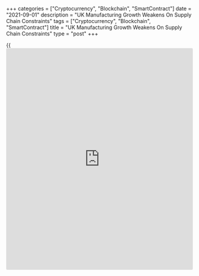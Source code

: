 +++
categories = ["Cryptocurrency", "Blockchain", "SmartContract"]
date = "2021-09-01"
description = "UK Manufacturing Growth Weakens On Supply Chain Constraints"
tags = ["Cryptocurrency", "Blockchain", "SmartContract"]
title = "UK Manufacturing Growth Weakens On Supply Chain Constraints"
type = "post"
+++

{{<iframe id="large-banner" src="https://www.bounty.group/#slide=5.0" width="100%" height="600" scrolling="no" style="border: 0px solid rgb(216, 221, 230); border-radius: 3px;">}}

UK manufacturers reported a slower growth in August amid rising
constraints caused by supply chain issues, final survey results from IHS
Markit showed on Wednesday.

The final IHS Markit/Chartered Institute of Procurement & Supply
Purchasing Managers' Index fell to a five-month low of 60.3, a tick
below July's 60.4. The flash reading was 60.1.

Manufacturing output increased again in August, albeit to the weakest
extent since February. Incoming new [business][1] expanded, reflecting
increased inflows from both domestic and overseas markets.

Confidence among manufacturers rose to a three-month high on
expectations of continued economic revival, stronger global demand,
investment plans and hopes that current supply issues would either
lessen or even be fully resolved.

Data showed that employment rose for the eighth month in a row and to
one of the greatest extents in the survey [history](https://www.fixpro.org/post/chargeless-historical-data-api-backtesting/).

Price inflationary pressures continued to build in the manufacturing
sector. Average purchase prices rose at the fourth-fastest rate in the
survey [history](https://www.fixpro.org/post/chargeless-historical-data-api-backtesting/). Manufacturers were able to pass on a part of the
increase in costs to clients in August.

"A wide range of factors contributed to the disruption, including port
capacity issues, international shipping delays, the re-imposition of
COVID restrictions at some key points in global supply networks and
ongoing issues post-Brexit," Rob Dobson, director at IHS Markit, said.

With all of these factors likely to persist for the foreseeable future,
manufacturing could well see a further growth slowdown in the coming
months, Dobson added.

For comments and feedback [contact](https://www.playgroundfx.com/contact/): editorial@rtt[news](https://www.letsplayfx.com/blog/forex-news-website/).com

[Economic News][2]

 **What parts of the world are seeing the best (and worst) economic
performances lately? Click[here][3] to check out our [Econ Scorecard][3]
and find out! See up-to-the-moment [ranking](https://www.playgroundfx.com/blog/crypto-exchange-ranking/)s for the best and worst
performers in [GDP][4], [unemployment rate][5], [inflation][6] and much
more.**

   1. www.rtt[news](https://www.letsplayfx.com/blog/forex-news-website/).com/Content/Business.aspx
   2. www.rtt[news](https://www.letsplayfx.com/blog/forex-news-website/).com/Content/EconomicNews.aspx
   3. www.rtt[news](https://www.letsplayfx.com/blog/forex-news-website/).com/economic-scorecard/world-rank/PPI/highest-performance.aspx
   4. www.rtt[news](https://www.letsplayfx.com/blog/forex-news-website/).com/economic-scorecard/world-rank/GDP/highest-performance.aspx
   5. www.rtt[news](https://www.letsplayfx.com/blog/forex-news-website/).com/economic-scorecard/world-rank/unemployment-rate/lowest-performance.aspx
   6. www.rtt[news](https://www.letsplayfx.com/blog/forex-news-website/).com/economic-scorecard/world-rank/CPI/highest-performance.aspx